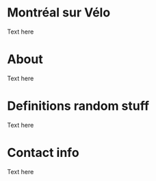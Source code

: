 # Montréal sur Vélo

Text here
    
# About

Text here


# Definitions random stuff

Text here

# Contact info

Text here